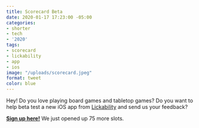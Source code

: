 ```yaml
---
title: Scorecard Beta
date: 2020-01-17 17:23:00 -05:00
categories:
- shorter
- tech
- '2020'
tags:
- scorecard
- lickability
- app
- ios
image: "/uploads/scorecard.jpeg"
format: tweet
color: blue
---
```


Hey! Do you love playing board games and tabletop games? Do you want to help beta test a new iOS app from [Lickability](https://lickability.com) and send us your feedback?

**[Sign up here!](https://testflight.apple.com/join/hQHePXvu)** We just opened up 75 more slots.
